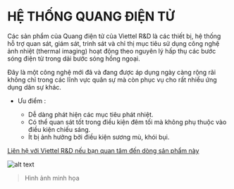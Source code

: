 # HỆ THỐNG QUANG ĐIỆN TỬ
 
 Các sản phẩm của Quang điện tử của Viettel R&D là các thiết bị, hệ thống hỗ trợ quan sát, giám sát, trinh sát và chỉ thị mục tiêu sử dụng công nghệ ảnh nhiệt (thermal imaging) hoạt động theo nguyên lý hấp thụ các bước sóng điện từ trong dải bước sóng hồng ngoại.

 Đây là một công nghệ mới đã và đang được áp dụng ngày càng rộng rãi không chỉ trong các lĩnh vực quân sự mà còn phục vụ cho rất nhiều ứng dụng dân sự khác.

 - Ưu điểm : 

   - Dễ dàng phát hiện các mục tiêu phát nhiệt.
   - Có thể quan sát tốt trong điều kiện đêm tối mà không phụ thuộc vào điều kiện chiếu sáng.
   - Ít bị ảnh hưởng bởi điều kiện sương mù, khói bụi.

[Liên hệ với Viettel R&D nếu bạn quan tâm đến dòng sản phẩm này](https://3ssoft.vn/tong-cong-ty-cong-nghiep-cong-nghe-cao-viettel-vpt)

![alt text](https://www.google.com/search?q=h%E1%BB%87+th%E1%BB%91ng+quang+%C4%91i%E1%BB%87n+t%E1%BB%AD+viettel&sxsrf=ALeKk03PZFzGJMhs1vbB56xPLvwumKaBEQ:1595609275956&source=lnms&tbm=isch&sa=X&ved=2ahUKEwjkut_gq-bqAhWJdXAKHRyICp8Q_AUoA3oECAwQBQ&biw=1745&bih=871#imgrc=9jPWPhl93fPlgM)
> Hình ảnh minh họa


